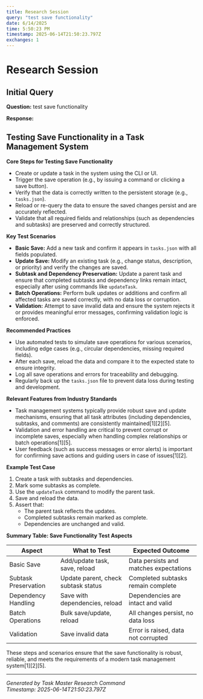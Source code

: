 ```yaml
---
title: Research Session
query: "test save functionality"
date: 6/14/2025
time: 5:50:23 PM
timestamp: 2025-06-14T21:50:23.797Z
exchanges: 1
---
```


# Research Session

## Initial Query

**Question:** test save functionality

**Response:**

## Testing Save Functionality in a Task Management System

**Core Steps for Testing Save Functionality**

- Create or update a task in the system using the CLI or UI.
- Trigger the save operation (e.g., by issuing a command or clicking a save button).
- Verify that the data is correctly written to the persistent storage (e.g., `tasks.json`).
- Reload or re-query the data to ensure the saved changes persist and are accurately reflected.
- Validate that all required fields and relationships (such as dependencies and subtasks) are preserved and correctly structured.

**Key Test Scenarios**

- **Basic Save:** Add a new task and confirm it appears in `tasks.json` with all fields populated.
- **Update Save:** Modify an existing task (e.g., change status, description, or priority) and verify the changes are saved.
- **Subtask and Dependency Preservation:** Update a parent task and ensure that completed subtasks and dependency links remain intact, especially after using commands like `updateTask`.
- **Batch Operations:** Perform bulk updates or additions and confirm all affected tasks are saved correctly, with no data loss or corruption.
- **Validation:** Attempt to save invalid data and ensure the system rejects it or provides meaningful error messages, confirming validation logic is enforced.

**Recommended Practices**

- Use automated tests to simulate save operations for various scenarios, including edge cases (e.g., circular dependencies, missing required fields).
- After each save, reload the data and compare it to the expected state to ensure integrity.
- Log all save operations and errors for traceability and debugging.
- Regularly back up the `tasks.json` file to prevent data loss during testing and development.

**Relevant Features from Industry Standards**

- Task management systems typically provide robust save and update mechanisms, ensuring that all task attributes (including dependencies, subtasks, and comments) are consistently maintained[1][2][5].
- Validation and error handling are critical to prevent corrupt or incomplete saves, especially when handling complex relationships or batch operations[1][5].
- User feedback (such as success messages or error alerts) is important for confirming save actions and guiding users in case of issues[1][2].

**Example Test Case**

1. Create a task with subtasks and dependencies.
2. Mark some subtasks as complete.
3. Use the `updateTask` command to modify the parent task.
4. Save and reload the data.
5. Assert that:
   - The parent task reflects the updates.
   - Completed subtasks remain marked as complete.
   - Dependencies are unchanged and valid.

**Summary Table: Save Functionality Test Aspects**

| Aspect                | What to Test                                      | Expected Outcome                        |
|-----------------------|---------------------------------------------------|-----------------------------------------|
| Basic Save            | Add/update task, save, reload                     | Data persists and matches expectations  |
| Subtask Preservation  | Update parent, check subtask status               | Completed subtasks remain complete      |
| Dependency Handling   | Save with dependencies, reload                    | Dependencies are intact and valid       |
| Batch Operations      | Bulk save/update, reload                          | All changes persist, no data loss       |
| Validation            | Save invalid data                                 | Error is raised, data not corrupted     |

These steps and scenarios ensure that the save functionality is robust, reliable, and meets the requirements of a modern task management system[1][2][5].


---

*Generated by Task Master Research Command*  
*Timestamp: 2025-06-14T21:50:23.797Z*

